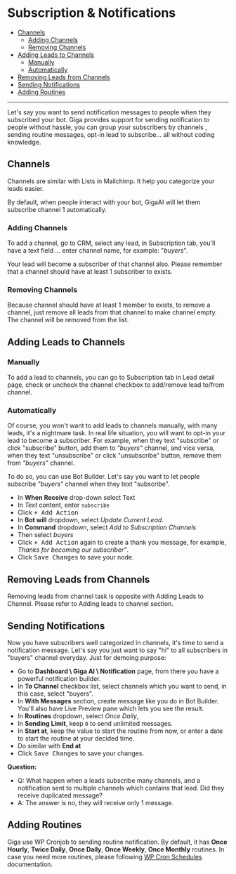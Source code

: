 # Subscription & Notifications
- [Channels](#channels)
    - [Adding Channels](#adding-channels)
    - [Removing Channels](#removing-channels)
- [Adding Leads to Channels](#adding-leads-to-channels)
    - [Manually](#manually)
    - [Automatically](#automatically)
- [Removing Leads from Channels](#removing-leads-from-channels)
- [Sending Notifications](#sending-notifications)
- [Adding Routines](#adding-routines)

---
Let's say you want to send notification messages to people when they subscribed your bot. Giga provides support for sending notification to people without hassle, you can group your subscribers by channels , sending routine messages, opt-in lead to subscribe... all without coding knowledge.

<a name="channels"></a>
## Channels
Channels are similar with Lists in Mailchimp. It help you categorize your leads easier.

By default, when people interact with your bot, GigaAI will let them subscribe channel 1 automatically.

<a name="adding-channels"></a>
### Adding Channels
To add a channel, go to CRM, select any lead, in Subscription tab, you'll have a text field ... enter channel name, for example: "*buyers*".

Your lead will become a subscriber of that channel also. Please remember that a channel should have at least 1 subscriber to exists.

<a name="removing-channels"></a>
### Removing Channels
Because channel should have at least 1 member to exists, to remove a channel, just remove all leads from that channel to make channel empty. The channel will be removed from the list.

<a name="adding-leads-to-channels"></a>
## Adding Leads to Channels

<a name="manually"></a>
### Manually
To add a lead to channels, you can go to Subscription tab in Lead detail page, check or uncheck the channel checkbox to add/remove lead to/from channel.

<a name="automatically"></a>
### Automatically
Of course, you won't want to add leads to channels manually, with many leads, it's a nightmare task. In real life situation, you will want to opt-in your lead to become a subscriber. For example, when they text "subscribe" or click "subscribe" button, add them to *"buyers"* channel, and vice versa, when they text "unsubscribe" or click "unsubscribe" button, remove them from *"buyers"* channel.

To do so, you can use Bot Builder. Let's say you want to let people subscribe *"buyers"* channel when they text "subscribe".

- In **When Receive** drop-down select Text
- In *Text* content, enter `subscribe`
- Click <kbd>+ Add Action</kbd>
- In **Bot will** dropdown, select *Update Current Lead*.
- In **Command** dropdown, select *Add to Subscription Channels*
- Then select *buyers*
- Click <kbd>+ Add Action</kbd> again to create a thank you message, for example, *Thanks for becoming our subscriber"*.
- Click <kbd>Save Changes</kbd> to save your node.

<a name="removing-leads-from-channels"></a>
## Removing Leads from Channels
Removing leads from channel task is opposite with Adding Leads to Channel. Please refer to Adding leads to channel section.

<a name="sending-notifications"></a>
## Sending Notifications
Now you have subscribers well categorized in channels, it's time to send a notification message. Let's say you just want to say "hi" to all subscribers in "buyers" channel everyday. Just for demoing purpose:

- Go to **Dashboard \ Giga AI \ Notification** page, from there you have a powerful notification builder.
- In **To Channel** checkbox list, select channels which you want to send, in this case, select "buyers".
- In **With Messages** section, create message like you do in Bot Builder. You'll also have Live Preview pane which lets you see the result.
- In **Routines** dropdown, select *Once Daily*,
- In **Sending Limit**, keep `0` to send unlimited messages.
- In **Start at**, keep the value to start the routine from now, or enter a date to start the routine at your decided time.
- Do similar with **End at**
- Click <kbd>Save Changes</kbd> to save your changes.

**Question:** 
- Q: What happen when a leads subscribe many channels, and a notification sent to multiple channels which contains that lead. Did they receive duplicated message?
- A: The answer is no, they will receive only 1 message.

<a name="adding-routines"></a>
## Adding Routines
Giga use WP Cronjob to sending routine notification. By default, it has **Once Hourly**, **Twice Daily**, **Once Daily**, **Once Weekly**, **Once Monthly** routines. In case you need more  routines, please following [WP Cron Schedules](https://codex.wordpress.org/Plugin_API/Filter_Reference/cron_schedules) documentation.


